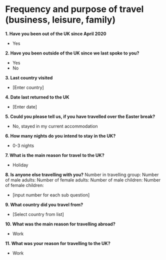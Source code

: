 # Frequency and purpose of travel (business, leisure, family)

**1. Have you been out of the UK since April 2020**

- Yes

**2. Have you been outside of the UK since we last spoke to you?**

- Yes
- No

**3. Last country visited**

- [Enter country]

**4. Date last returned to the UK**

- [Enter date]

**5. Could you please tell us, if you have travelled over the Easter break?**

- No, stayed in my current accommodation

**6. How many nights do you intend to stay in the UK?**

- 0-3 nights

**7. What is the main reason for travel to the UK?**

- Holiday

**8. Is anyone else travelling with you?**
Number in travelling group:
Number of male adults:
Number of female adults:
Number of male children:
Number of female children:

- [input number for each sub question]

**9. What country did you travel from?**

- [Select country from list]

**10. What was the main reason for travelling abroad?**

- Work

**11. What was your reason for travelling to the UK?**

- Work
